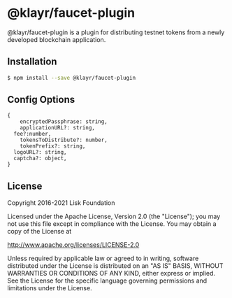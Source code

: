 # @klayr/faucet-plugin

@klayr/faucet-plugin is a plugin for distributing testnet tokens from a newly developed blockchain application.

## Installation

```sh
$ npm install --save @klayr/faucet-plugin
```

## Config Options

```
{
	encryptedPassphrase: string,
	applicationURL?: string,
  fee?:number,
	tokensToDistribute?: number,
	tokenPrefix?: string,
  logoURL?: string,
  captcha?: object,
}
```

## License

Copyright 2016-2021 Lisk Foundation

Licensed under the Apache License, Version 2.0 (the "License");
you may not use this file except in compliance with the License.
You may obtain a copy of the License at

http://www.apache.org/licenses/LICENSE-2.0

Unless required by applicable law or agreed to in writing, software
distributed under the License is distributed on an "AS IS" BASIS,
WITHOUT WARRANTIES OR CONDITIONS OF ANY KIND, either express or implied.
See the License for the specific language governing permissions and
limitations under the License.

[klayr core github]: https://github.com/Klayrhq/klayr
[klayr documentation site]: https://klayr.xyz/documentation/klayr-sdk/references/klayr-framework/faucet-plugin.html
